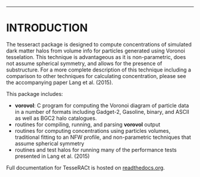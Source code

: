 --------------------------------------------------------------------------------

INTRODUCTION
============

The tesseract package is designed to compute concentrations of simulated dark
matter halos from volume info for particles generated using Voronoi tesselation.
This technique is advantageous as it is non-parametric, does not assume 
spherical symmetry, and allows for the presence of substructure. For a more
complete description of this technique including a comparison to other 
techniques for calculating concentration, please see the accompanying paper 
Lang et al. (2015).

This package includes:

* **vorovol**: C program for computing the Voronoi diagram of particle data in 
    a number of formats including Gadget-2, Gasoline, binary, and ASCII as well
    as BGC2 halo catalogues.
* routines for compiling, running, and parsing **vorovol** output
* routines for computing concentrations using particles volumes, traditional 
    fitting to an NFW profile, and non-parametric techniques that assume 
    spherical symmetry
* routines and test halos for running many of the performance tests presented in 
    Lang et al. (2015)
    
Full documentation for TesseRACt is hosted on [readthedocs.org](https://readthedocs.org/projects/pytesseract/).